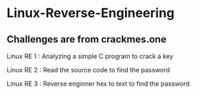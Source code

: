 # Linux-Reverse-Engineering

## Challenges are from crackmes.one

Linux RE 1 : Analyzing a simple C program to crack a key

Linux RE 2 : Read the source code to find the password

Linux RE 3 : Reverse enginner hex to text to find the password
